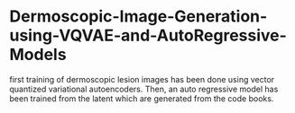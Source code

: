 # Dermoscopic-Image-Generation-using-VQVAE-and-AutoRegressive-Models
first training of dermoscopic lesion images has been done using vector quantized variational autoencoders. Then, an auto regressive model has been trained from the latent which are generated from the code books.
